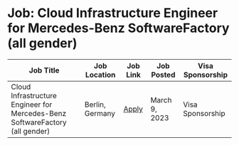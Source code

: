 # Job: Cloud Infrastructure Engineer for Mercedes-Benz SoftwareFactory (all gender)

| Job Title | Job Location | Job Link | Job Posted | Visa Sponsorship |
| --- | --- | --- | --- | --- |
| Cloud Infrastructure Engineer for Mercedes-Benz SoftwareFactory (all gender) | Berlin, Germany | [Apply](https://mbition.io/jobs/?job=956650) | March 9, 2023 | Visa Sponsorship |

